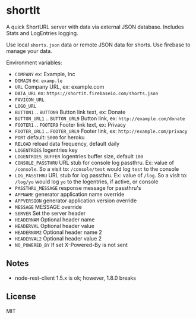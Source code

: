 # shortIt
A quick ShortURL server with data via external JSON database. Includes Stats and LogEntries logging.

Use local `shorts.json` data or remote JSON data for shorts. Use firebase to manage your data.

Environment variables:
- `COMPANY` ex: Example, Inc
- `DOMAIN` ex: `examp.le`
- `URL`    Company URL, ex: example.com
- `DATA_URL` ex: `https://shortit.firebaseio.com/shorts.json`
- `FAVICON_URL`
- `LOGO_URL`
- `BUTTON1` .. `BUTTON9` Button link text, ex: Donate
- `BUTTON_URL1` .. `BUTTON_URL9` Button link, ex: `http://example.com/donate`
- `FOOTER1` .. `FOOTER9` Footer link text, ex: Privacy
- `FOOTER_URL1` .. `FOOTER_URL9` Footer link, ex: `http://example.com/privacy`
- `PORT` default: `5000` for heroku
- `RELOAD` reload data frequency, default daily
- `LOGENTRIES` logentries key
- `LOGENTRIES_BUFFER` logentries buffer size, default `100`
- `CONSOLE_PASSTHRU` URL stub for console log passthru. Ex: value of `/console`. So a visit to: `/console/test` would log `test` to the console
- `LOG_PASSTHRU` URL stub for log passthru. Ex: value of `/log`. So a visit to: `/log/yo` would log `yo` to the logentries, if active, or console
- `PASSTHRU_MESSAGE` response message for passthru's
- `APPNAME` generator application name override
- `APPVERSION` generator application version override
- `MESSAGE` MESSAGE override
- `SERVER` Set the server header
- `HEADERNAM` Optional header name
- `HEADERVAL` Optional header value
- `HEADERNAM2` Optional header name 2
- `HEADERVAL2` Optional header value 2
- `NO_POWERED_BY` If set X-Powered-By is not sent

## Notes

- node-rest-client 1.5.x is ok; however, 1.8.0 breaks

## License
MIT

